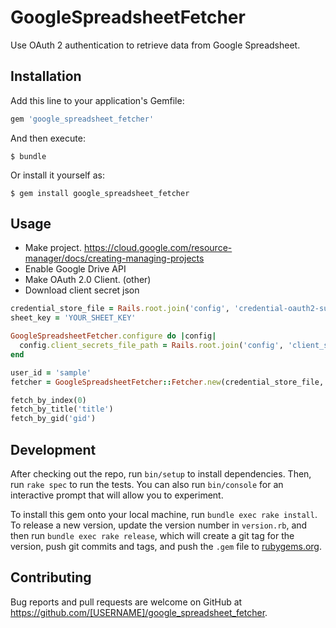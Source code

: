 # GoogleSpreadsheetFetcher

Use OAuth 2 authentication to retrieve data from Google Spreadsheet.

## Installation

Add this line to your application's Gemfile:

```ruby
gem 'google_spreadsheet_fetcher'
```

And then execute:

    $ bundle

Or install it yourself as:

    $ gem install google_spreadsheet_fetcher

## Usage

- Make project. https://cloud.google.com/resource-manager/docs/creating-managing-projects
- Enable Google Drive API
- Make OAuth 2.0 Client. (other)
- Download client secret json

```ruby
credential_store_file = Rails.root.join('config', 'credential-oauth2-supporter.json').to_s
sheet_key = 'YOUR_SHEET_KEY'

GoogleSpreadsheetFetcher.configure do |config|
  config.client_secrets_file_path = Rails.root.join('config', 'client_secrets_pokota_supporter.json').to_s
end

user_id = 'sample'
fetcher = GoogleSpreadsheetFetcher::Fetcher.new(credential_store_file, user_id, sheet_key)

fetch_by_index(0)
fetch_by_title('title')
fetch_by_gid('gid')
```

## Development

After checking out the repo, run `bin/setup` to install dependencies. Then, run `rake spec` to run the tests. You can also run `bin/console` for an interactive prompt that will allow you to experiment.

To install this gem onto your local machine, run `bundle exec rake install`. To release a new version, update the version number in `version.rb`, and then run `bundle exec rake release`, which will create a git tag for the version, push git commits and tags, and push the `.gem` file to [rubygems.org](https://rubygems.org).

## Contributing

Bug reports and pull requests are welcome on GitHub at https://github.com/[USERNAME]/google_spreadsheet_fetcher.

